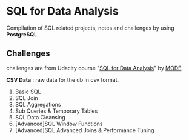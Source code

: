 # SQL for Data Analysis
Compilation of SQL related projects, notes and challenges by using **PostgreSQL**.

## Challenges
challenges are from Udacity course "[SQL for Data Analysis](https://in.udacity.com/course/sql-for-data-analysis--ud198)" by [MODE](https://modeanalytics.com/).

**CSV Data** : raw data for the db in csv format. 

1. Basic SQL
2. SQL Join
3. SQL Aggregations
4. Sub Queries & Temporary Tables
5. SQL Data Cleansing
6. [Advanced]SQL Window Functions
7. [Advanced]SQL Advanced Joins & Performance Tuning